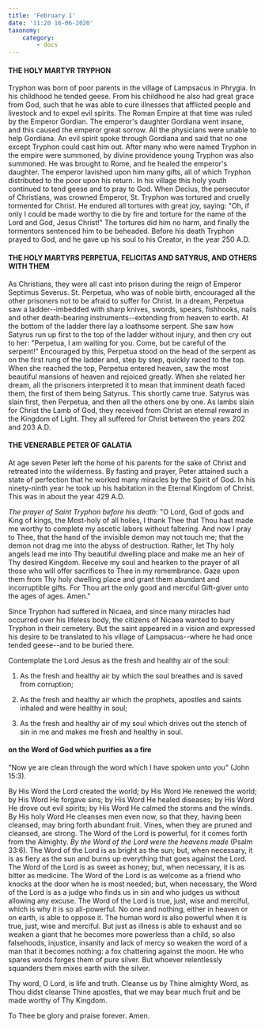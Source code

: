 ```yaml
---
title: 'February 1'
date: '11:20 16-06-2020'
taxonomy:
    category:
        - docs
---
```


#### THE HOLY MARTYR TRYPHON

Tryphon was born of poor parents in the village of Lampsacus in Phrygia. In his childhood he tended geese. From his childhood he also had great grace from God, such that he was able to cure illnesses that afflicted people and livestock and to expel evil spirits. The Roman Empire at that time was ruled by the Emperor Gordian. The emperor's daughter Gordiana went insane, and this caused the emperor great sorrow. All the physicians were unable to help Gordiana. An evil spirit spoke through Gordiana and said that no one except Tryphon could cast him out. After many who were named Tryphon in the empire were summoned, by divine providence young Tryphon was also summoned. He was brought to Rome, and he healed the emperor's daughter. The emperor lavished upon him many gifts, all of which Tryphon distributed to the poor upon his return. In his village this holy youth continued to tend geese and to pray to God. When Decius, the persecutor of Christians, was crowned Emperor, St. Tryphon was tortured and cruelly tormented for Christ. He endured all tortures with great joy, saying: "Oh, if only I could be made worthy to die by fire and torture for the name of the Lord and God, Jesus Christ!" The tortures did him no harm, and finally the tormentors sentenced him to be beheaded. Before his death Tryphon prayed to God, and he gave up his soul to his Creator, in the year 250 A.D.

#### THE HOLY MARTYRS PERPETUA, FELICITAS AND SATYRUS, AND OTHERS WITH THEM

As Christians, they were all cast into prison during the reign of Emperor Septimus Severus. St. Perpetua, who was of noble birth, encouraged all the other prisoners not to be afraid to suffer for Christ. In a dream, Perpetua saw a ladder--imbedded with sharp knives, swords, spears, fishhooks, nails and other death-bearing instruments--extending from heaven to earth. At the bottom of the ladder there lay a loathsome serpent. She saw how Satyrus run up first to the top of the ladder without injury, and then cry out to her: "Perpetua, I am waiting for you. Come, but be careful of the serpent!" Encouraged by this, Perpetua stood on the head of the serpent as on the first rung of the ladder and, step by step, quickly raced to the top. When she reached the top, Perpetua entered heaven, saw the most beautiful mansions of heaven and rejoiced greatly. When she related her dream, all the prisoners interpreted it to mean that imminent death faced them, the first of them being Satyrus. This shortly came true. Satyrus was slain first, then Perpetua, and then all the others one by one. As lambs slain for Christ the Lamb of God, they received from Christ an eternal reward in the Kingdom of Light. They all suffered for Christ between the years 202 and 203 A.D.

#### THE VENERABLE PETER OF GALATIA

At age seven Peter left the home of his parents for the sake of Christ and retreated into the wilderness. By fasting and prayer, Peter attained such a state of perfection that he worked many miracles by the Spirit of God. In his ninety-ninth year he took up his habitation in the Eternal Kingdom of Christ. This was in about the year 429 A.D.




*The prayer of Saint Tryphon before his death*: "O Lord, God of gods and King of kings, the Most-holy of all holies, I thank Thee that Thou hast made me worthy to complete my ascetic labors without faltering. And now I pray to Thee, that the hand of the invisible demon may not touch me; that the demon not drag me into the abyss of destruction. Rather, let Thy holy angels lead me into Thy beautiful dwelling place and make me an heir of Thy desired Kingdom. Receive my soul and hearken to the prayer of all those who will offer sacrifices to Thee in my remembrance. Gaze upon them from Thy holy dwelling place and grant them abundant and incorruptible gifts. For Thou art the only good and merciful Gift-giver unto the ages of ages. Amen." 

Since Tryphon had suffered in Nicaea, and since many miracles had occurred over his lifeless body, the citizens of Nicaea wanted to bury Tryphon in their cemetery. But the saint appeared in a vision and expressed his desire to be translated to his village of Lampsacus--where he had once tended geese--and to be buried there.




Contemplate the Lord Jesus as the fresh and healthy air of the soul:

1.  As the fresh and healthy air by which the soul breathes and is saved from corruption;

1.  As the fresh and healthy air which the prophets, apostles and saints inhaled and were healthy in soul;

1.  As the fresh and healthy air of my soul which drives out the stench of sin in me and makes me fresh and healthy in soul.




#### on the Word of God which purifies as a fire

"Now ye are clean through the word which I have spoken unto you" (John 15:3).

By His Word the Lord created the world; by His Word He renewed the world; by His Word He forgave sins; by His Word He healed diseases; by His Word He drove out evil spirits; by His Word He calmed the storms and the winds. By His holy Word He cleanses men even now, so that they, having been cleansed, may bring forth abundant fruit. Vines, when they are pruned and cleansed, are strong. The Word of the Lord is powerful, for it comes forth from the Almighty. *By the Word of the Lord were the heavens made* (Psalm 33:6). The Word of the Lord is as bright as the sun; but, when necessary, it is as fiery as the sun and burns up everything that goes against the Lord. The Word of the Lord is as sweet as honey; but, when necessary, it is as bitter as medicine. The Word of the Lord is as welcome as a friend who knocks at the door when he is most needed; but, when necessary, the Word of the Lord is as a judge who finds us in sin and who judges us without allowing any excuse. The Word of the Lord is true, just, wise and merciful, which is why it is so all-powerful. No one and nothing, either in heaven or on earth, is able to oppose it. The human word is also powerful when it is true, just, wise and merciful. But just as illness is able to exhaust and so weaken a giant that he becomes more powerless than a child, so also falsehoods, injustice, insanity and lack of mercy so weaken the word of a man that it becomes nothing: a fox chattering against the moon. He who spares words forges them of pure silver. But whoever relentlessly squanders them mixes earth with the silver. 

Thy word, O Lord, is life and truth. Cleanse us by Thine almighty Word, as Thou didst cleanse Thine apostles, that we may bear much fruit and be made worthy of Thy Kingdom.

To Thee be glory and praise forever. Amen.

